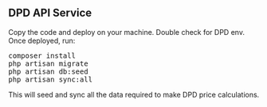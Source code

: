 ## DPD API Service

Copy the code and deploy on your machine. Double check for DPD env. Once deployed, run:
<pre>
composer install
php artisan migrate
php artisan db:seed
php artisan sync:all
</pre>

This will seed and sync all the data required to make DPD price calculations.